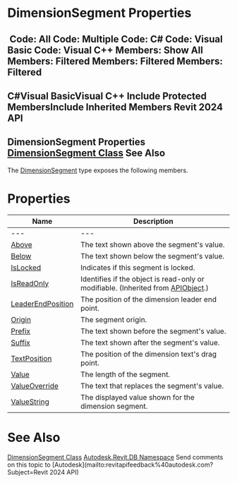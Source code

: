 # DimensionSegment Properties

﻿
 Code: All Code: Multiple Code: C# Code: Visual Basic Code: Visual C++  Members: Show All Members: Filtered Members: Filtered Members: Filtered   
---  
C#Visual BasicVisual C++
Include Protected MembersInclude Inherited Members
Revit 2024 API  
---  
DimensionSegment Properties  
[DimensionSegment Class](36b254a0-3dc5-7bdc-d6b4-986e5d82ddbf.md "DimensionSegment Class") See Also  
---  
The [DimensionSegment](36b254a0-3dc5-7bdc-d6b4-986e5d82ddbf.md "DimensionSegment Class") type exposes the following members.
# Properties
| Name | Description |
| --- | --- |
| --- | --- | --- |
| [Above](c2f27fdb-7370-adba-5879-d21536423619.md "Above Property") | The text shown above the segment's value. |
| [Below](19c7caa3-ec5e-f358-fc9e-dd8732457744.md "Below Property") | The text shown below the segment's value. |
| [IsLocked](eaad4211-0ffc-981f-5bb5-f095bd564897.md "IsLocked Property") | Indicates if this segment is locked. |
| [IsReadOnly](d516bcd2-a3fd-a578-58f6-f1add979bd07.md "IsReadOnly Property") | Identifies if the object is read-only or modifiable. (Inherited from [APIObject](beb86ef5-39ad-3f0d-0cd9-0c929387a2bb.md "APIObject Class").) |
| [LeaderEndPosition](3cc4983a-3d57-95d9-71f9-39144254c839.md "LeaderEndPosition Property") | The position of the dimension leader end point. |
| [Origin](7d4b042c-21ed-610d-31b2-7b7f413c00c8.md "Origin Property") | The segment origin. |
| [Prefix](703f9bb9-ef29-db04-6555-167682595bd0.md "Prefix Property") | The text shown before the segment's value. |
| [Suffix](52cf1f26-9662-ef27-6042-b598f62d951a.md "Suffix Property") | The text shown after the segment's value. |
| [TextPosition](0f0ec861-b61f-e63d-490c-ef2967782963.md "TextPosition Property") | The position of the dimension text's drag point. |
| [Value](d4a5ac3d-c5c4-b7d8-2555-b04d2f26e422.md "Value Property") | The length of the segment. |
| [ValueOverride](eba172e3-24cb-443e-e5f5-9fd0bcf137cd.md "ValueOverride Property") | The text that replaces the segment's value. |
| [ValueString](8fc8a311-14e9-12a8-b56c-b277c2c776c0.md "ValueString Property") | The displayed value shown for the dimension segment. |

# See Also
[DimensionSegment Class](36b254a0-3dc5-7bdc-d6b4-986e5d82ddbf.md "DimensionSegment Class")
[Autodesk.Revit.DB Namespace](87546ba7-461b-c646-cbb1-2cb8f5bff8b2.md "Autodesk.Revit.DB Namespace")
Send comments on this topic to [Autodesk](mailto:revitapifeedback%40autodesk.com?Subject=Revit 2024 API)